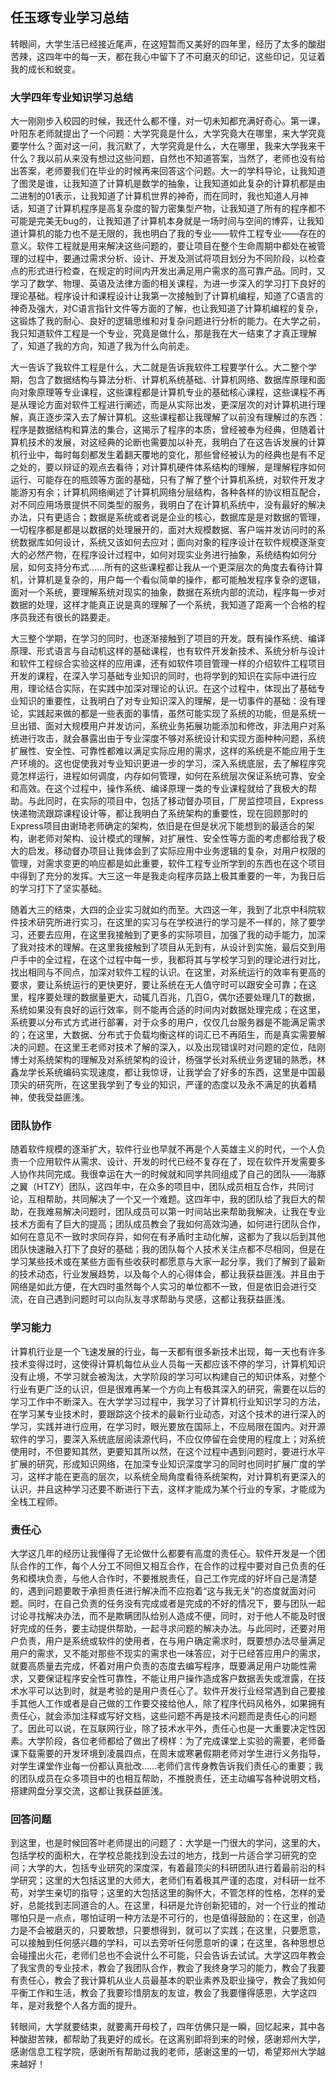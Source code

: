 ## 任玉琢专业学习总结

转眼间，大学生活已经接近尾声，在这短暂而又美好的四年里，经历了太多的酸甜苦辣，这四年中的每一天，都在我心中留下了不可磨灭的印记，这些印记，见证着我的成长和蜕变。

### 大学四年专业知识学习总结

大一刚刚步入校园的时候，我还什么都不懂，对一切未知都充满好奇心。第一课，叶阳东老师就提出了一个问题：大学究竟是什么，大学究竟大在哪里，来大学究竟要学什么？面对这一问，我沉默了，大学究竟是什么，大在哪里，我来大学我来干什么？我以前从来没有想过这些问题，自然也不知道答案，当然了，老师也没有给出答案，老师要我们在毕业的时候再来回答这个问题。大一的学科导论，让我知道了图灵是谁，让我知道了计算机是数学的抽象，让我知道如此复杂的计算机都是由二进制的01表示，让我知道了计算机世界的神奇，而在同时，我也知道人月神话，知道了计算机程序是高复杂度的智力密集型产物，让我知道了所有的程序都不可能是完美无bug的，让我知道了计算机本身就是一场时间与空间的博弈，让我知道计算机的能力也不是无限的，我也明白了我的专业——软件工程专业——存在的意义。软件工程就是用来解决这些问题的，要让项目在整个生命周期中都处在被管理的过程中，要通过需求分析、设计、开发及测试将项目划分为不同阶段，以检查点的形式进行检查，在规定的时间内开发出满足用户需求的高可靠产品。同时，又学习了数学、物理、英语及法律方面的相关课程，为进一步深入的学习打下良好的理论基础。程序设计和课程设计让我第一次接触到了计算机编程，知道了C语言的神奇及强大，对C语言指针文件等方面的了解，也让我知道了计算机编程的复杂，这锻炼了我的耐心、良好的逻辑思维和对复杂问题进行分析的能力。在大学之前，我只知道软件工程是一个专业，究竟是做什么，那是我在大一结束了才真正理解了，知道了我的方向，知道了我为什么向前走。

大一告诉了我软件工程是什么，大二就是告诉我软件工程要学什么。大二整个学期，包含了数据结构与算法分析、计算机系统基础、计算机网络、数据库原理和面向对象原理等专业课程，这些课程都是计算机专业的基础核心课程，这些课程不再是从理论方面对软件工程进行阐述，而是从实际出发，更深层次的对计算机进行理解，真正逐步深入去了解计算机。这些课程都让我理解了以前没有理解过的东西：程序是数据结构和算法的集合，这揭示了程序的本质，曾经被奉为经典，但随着计算机技术的发展，对这经典的论断也需要加以补充，我明白了在这告诉发展的计算机行业中，每时每刻都发生着翻天覆地的变化，那些曾经被认为的经典也是有不足之处的，要以辩证的观点去看待；对计算机硬件体系结构的理解，是理解程序如何运行、可能存在的瓶颈等方面的基础，只有了解了整个计算机系统，对软件开发才能游刃有余；计算机网络阐述了计算机网络分层结构，各种各样的协议相互配合，对不同应用场景提供不同类型的服务，我明白了在计算机系统中，没有最好的解决办法，只有更适合；数据是系统或者说是企业的核心，数据库是是对数据的管理，一切程序都是都是以数据的处理展开的，面对大规模数据、客户端并发访问时的系统数据库如何设计，系统又该如何去应对；面向对象的程序设计在软件规模逐渐变大的必然产物，在程序设计过程中，如何对现实业务进行抽象，系统结构如何分层，如何支持分布式……所有的这些课程都让我从一个更深层次的角度去看待计算机，计算机是复杂的，用户每一个看似简单的操作，都可能触发程序复杂的逻辑，面对一个系统，要理解系统对现实的抽象，数据在系统内部的流动，程序每一步对数据的处理，这样才能真正说是真的理解了一个系统，我知道了距离一个合格的程序员我还有很长的路要走。

大三整个学期，在学习的同时，也逐渐接触到了项目的开发。既有操作系统、编译原理、形式语言与自动机这样的基础课程，也有软件开发新技术、系统分析与设计和软件工程综合实验这样的应用课，还有如软件项目管理一样的介绍软件工程项目开发的课程，在深入学习基础专业知识的同时，也将学到的知识在实际中进行应用，理论结合实际，在实践中加深对理论的认识。在这个过程中，体现出了基础专业知识的重要性，让我明白了对专业知识深入的理解，是一切事件的基础：没有理论，实践起来做的都是一些表面的事情，虽然可能实现了系统的功能，但是系统一旦出错、面对大规模用户并发访问，系统业务拓展功能添加和修改，非法用户对系统进行攻击，就会暴露出由于专业深度不够对系统设计和实现方面种种问题，系统扩展性、安全性、可靠性都难以满足实际应用的需求，这样的系统是不能应用于生产环境的。这也促使我对专业知识更进一步的学习，深入系统底层，去了解程序究竟怎样运行，进程如何调度，内存如何管理，如何在系统层次保证系统可靠、安全和高效。在这个过程中，操作系统、编译原理一类的专业课程就给了我极大的帮助。与此同时，在实际的项目中，包括了移动督办项目，厂房监控项目，Express快递物流跟踪课程设计等，都让我明白了系统架构的重要性，现在回顾那时的Express项目由谢琦老师确定的架构，依旧是在但是状况下能想到的最适合的架构，谢老师对架构、设计模式的理解，对扩展性、安全性等方面的考虑都给我了极大的启发。移动督办项目让我体会到了实际应用中业务逻辑的复杂，对用户权限的管理，对需求变更的响应都是如此重要，软件工程专业所学到的东西也在这个项目中得到了充分的发挥。大三这一年是我走向程序员路上极其重要的一年，为我日后的学习打下了坚实基础。

随着大三的结束，大四的企业实习就如约而至。大四这一年，我到了北京中科院软件技术研究所进行实习，在这里的实习与在学校进行的学习是不一样的，除了要学习，还要去应用，在这里我接触到了更多的实际项目，加强了我的动手能力，加深了我对技术的理解。在这里我接触到了项目从无到有，从设计到实施，最后交到用户手中的全过程，在这个过程中每一步，我都将其与学校学习到的理论进行对比，找出相同与不同点，加深对软件工程的认识。在这里，对系统运行的效率有更高的要求，要让系统运行的更快更好，要让系统在无人值守时可以跟安全可靠；在这里，程序要处理的数据量更大，动辄几百兆，几百G，偶尔还要处理几T的数据，系统如果没有良好的运行效率，则不能再合适的时间内对数据处理完成；在这里，系统要以分布式方式进行部署，对于众多的用户，仅仅几台服务器是不能满足需求的；在这里，大数据、分布式于负载均衡这样的词汇已不再陌生，而是真实需要解决的问题。在这里王老师对技术了解的深入，以及出现错误时对问题的定位，陆刚博士对系统架构的理解及对系统架构的设计，杨强学长对系统业务逻辑的熟悉，林鑫龙学长系统编码实现速度，都让我惊讶，让我学会了好多的东西，这里是中国最顶尖的研究所，在这里我学到了专业的知识，严谨的态度以及永不满足的执着精神，使我受益匪浅。

### 团队协作

随着软件规模的逐渐扩大，软件行业也早就不再是个人英雄主义的时代，一个人负责一个应用软件从需求、设计、开发的时代已经不复存在了，现在软件开发需要多人协作共同完成。我很幸运在大一的时候就和同学共同组成了自己的团队——海豚之翼（HTZY）团队，这四年中，在众多的项目中，团队成员相互合作，共同讨论，互相帮助，共同解决了一个又一个难题。这四年中，我的团队给了我巨大的帮助，在我难易解决问题时，团队成员可以第一时间站出来帮助我解决，让我在专业技术方面有了巨大的提高；团队成员教会了我如何高效沟通，如何进行团队合作，如何在意见不一致时求同存异，如何在有矛盾时主动化解，这都为了我以后到其他团队快速融入打下了良好的基础；我的团队每个人技术关注点都不尽相同，但是在学习某些技术或在某些方面有些收获时都愿意与大家一起分享，我们了解到了最新的技术动态，行业发展趋势，以及每个人的心得体会，都让我获益匪浅。并且由于网络是如此方便，在大四时虽然每个人实习的单位都不一致，但是依旧会进行交流，在自己遇到问题时可以向队友寻求帮助与灵感，这都让我获益匪浅。

### 学习能力

计算机行业是一个飞速发展的行业，每一天都有很多新技术出现，每一天也有许多技术变得过时，这使得计算机每位从业人员每一天都应该不停的学习，计算机知识没有止境，不学习就会被淘汰，大学阶段的学习可以构建自己的知识体系，对整个行业有更广泛的认识，但是很难再某一个方向上有极其深入的研究，需要在以后的学习工作中不断深入。在大学学习过程中，我学习了计算机行业知识学习的方法，在学习某专业技术时，要跟踪这个技术的最新行业动态，对这个技术的进行深入的学习，实践并进行应用，在学习时，眼光要放在国际上，不应局限在国内。对开源软件的学习，要深入系统底层阅读源代码，不应仅停留在会使用的程度上；对系统使用时，不但要知其然，更要知其所以然，在这个过程中遇到问题时，要进行水平扩展的研究，形成知识网络，在加深专业知识深度学习的同时也同时扩展广度的学习，这样才能在更高的层次，以系统全局角度看待系统架构，对计算机有更深入的认识，并且这种学习还要不断进行下去，这样才能成为某个行业的专家，才能成为全栈工程师。

### 责任心

大学这几年的经历让我懂得了无论做什么都要有高度的责任心。软件开发是一个团队合作的工作，每个人分工不同但又相互合作，在合作的过程中要对自己负责的任务和模块负责，与他人合作时，不要推脱责任，自己工作完成的好坏自己是清楚的，遇到问题要敢于承担责任进行解决而不应抱着“这与我无关”的态度就面对问题。同时，在自己负责的任务没有完成或者是完成的不好的情况下，要与团队一起讨论寻找解决办法，而不是欺瞒团队给别人造成不便，同时，对于他人不能及时很好完成的任务，要主动提供帮助，一起寻求问题的解决办法。与此同时，还要对用户负责，用户是系统或软件的使用者，在与用户确定需求时，既要想办法尽量满足用户的需求，又不能对那些不现实的需求也一味答应，对于已经答应用户的需求，就要高质量去完成，怀着对用户负责的态度去编写程序，既要满足用户功能性需求，又要保证程序安全性可靠性，不能让用户操作造成客户数据丢失或泄露，在技术水平可以达到时，就是考验的是用户责任心了。软件开发行业经常遇到自己要接手其他人工作或者是自己做的工作要交接给他人，除了程序代码风格外，如果拥有责任心，就会添加注释或写好文档，这些问题不再是技术问题而是责任心的问题了。因此可以说，在互联网行业，除了技术水平外，责任心也是一大重要决定性因素。大学阶段，各位老师都给了做出了榜样：为了完成课堂上实验的需要，老师备课下载需要的开发环境到凌晨四点，在周末或寒暑假期老师对学生进行义务指导，对学生课堂作业每一份都认真批改……老师们言传身教告诉我们责任心的重要；我的团队成员在众多项目中的也相互帮助，不推脱责任，还主动编写各种说明文档，搭建网盘分享交流，这都让我获益匪浅。

### 回答问题

到这里，也是时候回答叶老师提出的问题了：大学是一门很大的学问，这里的大，包括学校的面积大，在学校总能找到没去过的地方，找到一片适合学习研究的空间；大学的大，包括专业研究的深度深，有着最顶尖的科研团队进行着最前沿的科学研究；这里的大包括这里的大师大，老师们有着极其严谨的态度，对科研一丝不苟，对学生亲切的指导；这里的大包括这里的胸怀大，不管怎样的性格，怎样的爱好，总能找到志同道合的人。在这里，科研是允许创新犯错的，对一个行业的推动哪怕只是一点点，哪怕证明一种方法是不可行的，也是值得鼓励的；在这里，创造力是不会被磨灭的，只要敢想，只要想得到，就可以了实践；在这里，只要愿意，可以接触到任何感兴趣的学科，可以去旁听任何愿意听的课；在这里，各种思想总会碰撞出火花，老师们总也不会说什么不可能，只会告诉去试试。大学这四年教会了我宝贵的专业技术，教会了我团队合作，教会了我终身学习的能力，教会了我要有责任心，教会了我计算机从业人员最基本的职业素养及职业操守，教会了我如何平衡工作和生活，教会了我要珍惜朋友的友谊，教会了我要懂得感恩，大学这四年，是对我整个人各方面的提升。

转眼间，大学就要结束，就要离开母校了，四年仿佛只是一瞬，回忆起来，其中各种酸甜苦辣，都帮助了我更好的成长。在这离别即将到来的时候，感谢郑州大学，感谢信息工程学院，感谢所有帮助过我的老师，感谢这里的一切，希望郑州大学越来越好！